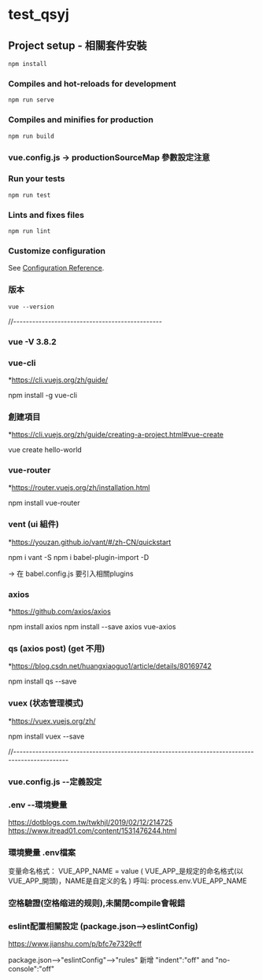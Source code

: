 # test_qsyj

## Project setup - 相關套件安裝
```
npm install
```

### Compiles and hot-reloads for development
```
npm run serve
```

### Compiles and minifies for production
```
npm run build
```
### vue.config.js -> productionSourceMap 參數設定注意

### Run your tests
```
npm run test
```

### Lints and fixes files
```
npm run lint
```

### Customize configuration
See [Configuration Reference](https://cli.vuejs.org/config/).

### 版本
```
vue --version
```


//-----------------------------------------------

### vue -V 3.8.2

### vue-cli
*https://cli.vuejs.org/zh/guide/

npm install -g vue-cli

### 創建項目
*https://cli.vuejs.org/zh/guide/creating-a-project.html#vue-create

vue create hello-world

### vue-router
*https://router.vuejs.org/zh/installation.html

npm install vue-router

### vent (ui 組件)
*https://youzan.github.io/vant/#/zh-CN/quickstart

npm i vant -S
npm i babel-plugin-import -D

-> 在 babel.config.js 要引入相關plugins

### axios
*https://github.com/axios/axios

npm install axios
npm install --save axios vue-axios

### qs (axios post) (get 不用)
*https://blog.csdn.net/huangxiaoguo1/article/details/80169742

npm install qs --save 


### vuex (状态管理模式)
*https://vuex.vuejs.org/zh/

npm install vuex --save

//-----------------------------------------------------------------------------------------------

### vue.config.js --定義設定

### .env --環境變量
https://dotblogs.com.tw/twkhjl/2019/02/12/214725
https://www.itread01.com/content/1531476244.html

### 環境變量  .env檔案
变量命名格式： VUE_APP_NAME = value ( VUE_APP_是规定的命名格式(以VUE_APP_開頭)，NAME是自定义的名 )
呼叫: process.env.VUE_APP_NAME


### 空格驗證(空格缩进的规则),未關閉compile會報錯 
### eslint配置相關設定 (package.json-->eslintConfig)
https://www.jianshu.com/p/bfc7e7329cff

package.json-->"eslintConfig"-->"rules" 新增 "indent":"off" and "no-console":"off"














